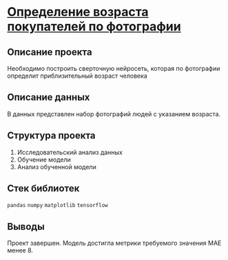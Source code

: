 # [Определение возраста покупателей по фотографии](https://github.com/borisenko-ru/practicum_ds_data/blob/main/15_Face_Recognition_CV_project/15_Face_Recognition_CV_project.ipynb)

## Описание проекта

Необходимо построить сверточную нейросеть, которая по фотографии определит приблизительный возраст человека

## Описание данных

В данных представлен набор фотографий людей с указанием возраста.

## Структура проекта

1. Исследовательский анализ данных
2. Обучение модели
3. Анализ обученной модели

## Стек библиотек
`pandas` `numpy` `matplotlib` `tensorflow`

## Выводы

Проект завершен. Модель достигла метрики требуемого значения MAE менее 8.
